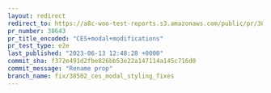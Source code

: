 ```yaml
---
layout: redirect
redirect_to: https://a8c-woo-test-reports.s3.amazonaws.com/public/pr/38643/e2e/index.html
pr_number: 38643
pr_title_encoded: "CES+modal+modifications"
pr_test_type: e2e
last_published: "2023-06-13 12:48:28 +0000"
commit_sha: f372e491d2fbe826bb53e22a147114a145c716d0
commit_message: "Rename prop"
branch_name: fix/38502_ces_modal_styling_fixes
---
```


